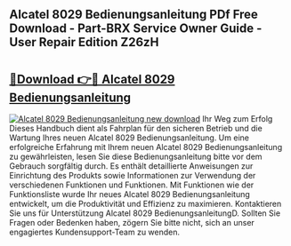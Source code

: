 ## Alcatel 8029 Bedienungsanleitung PDf Free Download - Part-BRX Service Owner Guide - User Repair Edition Z26zH

# <h2><a href="http://df5m61h.blite.top/?on=Alcatel+8029+Bedienungsanleitung">🔗Download 👉🔴 Alcatel 8029 Bedienungsanleitung</a></h2>

[![Alcatel 8029 Bedienungsanleitung new download](https://i.imgur.com/lujVjoI.png)](http://df5m61h.blite.top/?on=Alcatel+8029+Bedienungsanleitung)
Ihr Weg zum Erfolg Dieses Handbuch dient als Fahrplan für den sicheren Betrieb und die Wartung Ihres neuen Alcatel 8029 Bedienungsanleitung. Um eine erfolgreiche Erfahrung mit Ihrem neuen Alcatel 8029 Bedienungsanleitung zu gewährleisten, lesen Sie diese Bedienungsanleitung bitte vor dem Gebrauch sorgfältig durch. Es enthält detaillierte Anweisungen zur Einrichtung des Produkts sowie Informationen zur Verwendung der verschiedenen Funktionen und Funktionen. Mit Funktionen wie der Funktionsliste wurde Ihr neues Alcatel 8029 Bedienungsanleitung entwickelt, um die Produktivität und Effizienz zu maximieren. Kontaktieren Sie uns für Unterstützung Alcatel 8029 BedienungsanleitungD. Sollten Sie Fragen oder Bedenken haben, zögern Sie bitte nicht, sich an unser engagiertes Kundensupport-Team zu wenden.
